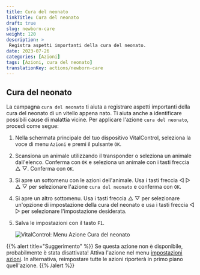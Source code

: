 ```yaml
---
title: Cura del neonato
linkTitle: Cura del neonato
draft: true
slug: newborn-care
weight: 120
description: >
 Registra aspetti importanti della cura del neonato.
date: 2023-07-26
categories: [Azioni]
tags: [Azioni, cura del neonato]
translationKey: actions/newborn-care
---
```


## Cura del neonato

La campagna `cura del neonato` ti aiuta a registrare aspetti importanti della cura del neonato di un vitello appena nato. Ti aiuta anche a identificare possibili cause di malattia
vicine. Per applicare l'azione `cura del neonato`, procedi come segue:

1. Nella schermata principale del tuo dispositivo VitalControl, seleziona la voce di menu `Azioni` e premi il pulsante `OK`.

2. Scansiona un animale utilizzando il transponder o seleziona un animale dall'elenco. Conferma con `OK` e seleziona un animale con i tasti freccia △ ▽. Conferma con `OK`.

3. Si apre un sottomenu con le azioni dell'animale. Usa i tasti freccia ◁ ▷ △ ▽ per selezionare l'azione `cura del neonato` e conferma con `OK`.

4. Si apre un altro sottomenu. Usa i tasti freccia △ ▽ per selezionare un'opzione di impostazione della cura del neonato e usa i tasti freccia ◁ ▷ per selezionare l'impostazione desiderata.

5. Salva le impostazioni con il tasto `F1`.

    ![VitalControl: Menu Azione Cura del neonato](../images/newborncare.png "Cura del neonato")

{{% alert title="Suggerimento" %}}
Se questa azione non è disponibile, probabilmente è stata disattivata! Attiva l'azione nel menu [impostazioni azioni](../settings/). In alternativa, reimpostare tutte le azioni riporterà in primo piano quell'azione.
{{% /alert %}}
